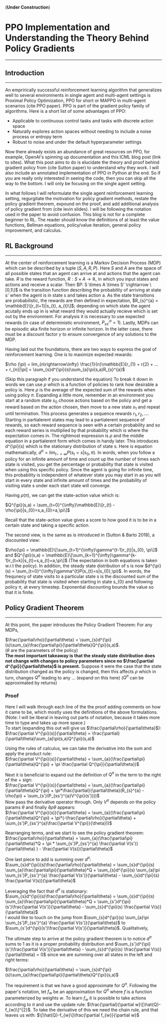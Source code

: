 (**Under Construction**)
# PPO Implementation and Understanding the Theory Behind Policy Gradients
---
## Introduction
---
An emprirically successful reinforcement learning algorithm that generalizes well to several environments in single agent and multi-agent settings is Proximal Policy Optimization, PPO for short or MAPPO in multi-agent scenarios (cite PPO paper). PPO is part of the gradient policy family of algorithms. Here is a short list of some advantages of PPO:
- Applicable to continuous control tasks and tasks with discrete action space
- Naturally explores action spaces without needing to include a noise process or entropy term
- Robust to noise and under the default hyperparameter settings

Now there already exists an abundance of great resources on PPO, for example, OpenAI's spinning up documentation and this ICML blog post (link to sites). What this post aims to do is elucidate the theory and proof behind gradient policy from (cite Sutton paper) to understand why they work. I will also include an annotated implementation of PPO in Python at the end. So if you are really only interested in seeing the code, then you can skip all the way to the bottom. I will only be focusing on the single agent setting.

In what follows I will reformulate the single agent reinforcement learning setting, regurgitate the motivation for policy gradient methods, restate the policy gradient theorem, expound on the proof, and add additional analysis of policy gradient from (cite levin slides). I will be following the notation used in the paper to avoid confusion. This blog is not for a complete beginner to RL. The reader should know the definitions of at least the value functions, Bellman equations, policy/value iteration, general policy improvement, and calculus.
## RL Background
---
At the center of reinforcement learning is a Markov Decision Process (MDP) which can be described by a tuple $(S, A, R, P)$. Here $S$ and $A$ are the space of all possible states that an agent can arrive at and actions that the agent can take. $R$ is the reward function, $R: S \times A \rightarrow \mathbb{R}$, in which you input states and actions and receive a scalar. Then $P: S \times A \times S' \rightarrow \[0,1\]$ is the transition function describing the probability of arriving at state s' when the agent is in state s and takes action a. As the state transitions are probabilistic, the rewards are then defined in expectation, $R_{s}^{a} = \mathbb{E}\[r_{t+1}|s_{t}, a_{t}\]$; depending on which state the agent acutally ends up in is what reward they would actually recieve which is set out by the environment. For analysis it is necessary to use expected rewards (in case of deterministic environment, $P_{ss'}^{a}=1$). Lastly, MDPs can be episodic aka finite horizon or infinite horizon. In the latter case, there must be a discount factor $\gamma$ to ensure convergence of any solutions to the MDP. 

Having laid out the foundations, there are two ways to express the goal of reinforcement learning. One is to maximize expected rewards:

$\rho (\pi) = lim_{n\rightarrow\infty} \frac{1}{n}\mathbb{E}\[r_{1} + r\{2} + ... + r_{n}|\pi] = \sum_{s}d^{\pi}(s)\sum_{a}\pi(s,a)R_{s}^{a}$

(Skip this paragraph if you understand the equation) To break it down in words we can use $\rho$ which is a function of policies to rank how desirable a policy is. Here $\rho$ is the average of the expected sum of the rewards when using policy $\pi$. Expanding a little more, remember in an environment you start at a random state $s_{0}$ choose actions based on the policy and get a reward based on the action chosen, then move to a new state $s_{1}$ and repeat until termination. This process generates a sequence rewards $r_{1}, r_{2}, ...$. Starting in partialerent states may lead to a partialerent sequence of rewards, so each reward sequence is seen with a certain probability and so each reward series is mutliplied by that probability which is where the expectation comes in. The rightmost expression is $\rho$ and the middle equation in a partialerent form which comes in handy later. This introduces d^{\pi}(s) which is the stationary distribution of state s. Here is equation mathematically, $d^{\pi} = lim_{t->\infty} P(s_{t}=s|s_{0},\pi)$. In words, when you follow a policy for an infinite amount of time and count up the number of times each state is visited, you get the percentage or probability that state is visited when using this specific policy. Since the agent is going for infinite time, this probability is independent of whatever state you may start in as you will start in every state and infinite amount of times and the probability of visiting state s under each start state will converge. 

Having $\rho(\pi)$, we can get the state-action value which is:

$Q^{\pi}(s,a) = \sum_{t=0}^{\infty}\mathbb{E}\[r_{t} - \rho{\pi}|s_{0}=s,a_{0}=a,\pi\]$

Recall that the state-action value gives a score to how good it is to be in a certain state and taking a specific action.

The second view, is the same as is introduced in (Sutton & Barto 2018), a discounted view:

$\rho(\pi) = \mathbb{E}\[\sum_{t=1}^{\infty}\gamma^{t-1}r_{t}|s_{0}, \pi\]$
and 
$Q^{\pi}(s,a) = \mathbb{E}\[\sum_{k=1}^{\infty}\gamma^{k-1}r_{t+k}|s_{t}=s,a_{t}=a,\pi\]$ (The expectation in both equations is taken w.r.t the policy).
In addition, the steady state distribution of s is now $d^{\pi}(s) = \sum_{t=0}^{\infty}\gamma^{t}P(s_{t}=s|s_{0},\pi)$. In words, the frequnecy of state visits to a particular state s is the discounted sum of the probability that state is visited when starting in state s_{0} and following policy $\pi$, at every timestep. Exponential discounting bounds the value so that it is finite. 

## Policy Gradient Theorem
---
At this point, the paper introduces the Policy Gradient Theorem:
For any MDPs, <br />

$\frac{\partial\rho}{\partial\theta} = \sum_{s}d^{\pi}(s)\sum_{a}\frac{\partial\pi}{\partial\theta}Q^{\pi}(s,a)$. <br />
($\theta$ are the parameters of the policy) <br />
**The most important takeaway is that the steady state distribution does not change with changes to policy parameters since no $\frac{\partial d^{\pi}}{\partial\theta}$ is present.** Suppose it were the case that the state distribution changed as the policy is changed, then this affects $\rho$ which in turn, changes $Q^{\pi}$ leading to any ... (expand on this here) ($Q^{\pi}$ can be approximated by returns)
### Proof
Here I will walk through each line of the the proof adding comments on how it came to be, which mostly uses the definitions of the above formulations. (Note: I will be liberal in leaving out parts of notation, because it takes more time to type and takes up more space.) <br />
To start (expanding this out will give us $\frac{\partial\rho}{\partial\theta}$): <br />
$\frac{\partial V^{\pi}(s)}{\partial\theta} = \frac{\partial}{\partial\theta}\sum_{a}\pi(s,a)Q^{\pi}(s,a)$ <br />

Using the rules of calculus, we can take the derivative into the sum and apply the product rule: <br />
$\frac{\partial V^{\pi}(s)}{\partial\theta} = \sum_{a}(\frac{\partial\pi}{\partial\theta}Q^{\pi} + \pi \frac{\partial Q^{\pi}}{\partial\theta})$ <br />

Next it is beneficial to expand out the definition of $Q^{\pi}$ in the term to the right of the $+$ sign: <br />
$\frac{\partial V^{\pi}(s)}{\partial\theta} = \sum_{a}(\frac{\partial\pi}{\partial\theta}Q^{\pi} + \pi*\frac{\partial}{\partial\theta}(R_{s}^{a} - \rho(\pi) + \sum_{s'}(P_{ss'}^{a}V^{\pi}(s'))))$
<br />
Now pass the derivative operator through. Only $V^{\pi}$ depends on the policy params $\theta$ and finally $\partial{\rho}{\theta}$ appears: <br />
$\frac{\partial V^{\pi}(s)}{\partial\theta} = \sum_{a}(\frac{\partial\pi}{\partial\theta}Q^{\pi} + \pi*(-\frac{\partial\rho}{\partial\theta} + \sum_{s'}P_{ss'}^{a}\frac{\partial V^{\pi}}{\theta}))$ <br />

Rearranging terms, and we start to see the policy gradient theorem: <br />
$\frac{\partial\rho}{\partial\theta} = \sum_{a}(\frac{\partial\pi}{\partial\theta}*Q + \pi * \sum_{s'}P_{ss'}^{a} \frac{\partial V(s')}{\partial\theta} ) - \frac{\partial V(s)}{\partial\theta}$ <br />

One last piece to add is summing over $d^{\pi}$:  <br />
$\sum_{s}d^{\pi}(s)\frac{\partial\rho}{\partial\theta} = \sum_{s}d^{\pi}(s) \sum_{a}\frac{\partial\pi}{\partial\theta}*Q + \sum_{s}d^{\pi}(s) \sum_{a}\pi \sum_{s'}P_{ss'}^{a} \frac{\partial V(s')}{\partial\theta} - \sum_{s}d^{\pi}(s) \frac{\partial V(s)}{\partial\theta}$ <br />

Leveraging the fact that $d^{\pi}$ is stationary: <br />
$\sum_{s}d^{\pi}(s)\frac{\partial\rho}{\partial\theta} = \sum_{s}d^{\pi}(s) \sum_{a}\frac{\partial\pi}{\partial\theta}*Q + \sum_{s'}d^{\pi}(s')\frac{\partial V(s')}{\partial\theta} - \sum_{s}d^{\pi}(s) \frac{\partial V(s)}{\partial\theta}$ <br />
I would like to touch on the jump from $\sum_{s}d^{\pi}(s) \sum_{a}\pi \sum_{s'}P_{ss'}^{a} \frac{\partial V(s')}{\partial\theta}$ to $\sum_{s'}d^{\pi}(s')\frac{\partial V(s')}{\partial\theta}$. Qualitatively, 

The ultimate step to arrive at the policy gradient theorem is to notice $d^{\pi}$ sums to 1 as it is a proper probability distribution and $\sum_{s'}d^{\pi}(s')\frac{\partial V(s')}{\partial\theta} - \sum_{s}d^{\pi}(s) \frac{\partial V(s)}{\partial\theta} = 0$ since we are summing over all states in the left and right terms: <br />

$\frac{\partial\rho}{\partial\theta} = \sum_{s}d^{\pi}(s)\sum_{a}\frac{\partial\pi}{\partial\theta}Q^{\pi}(s,a)$ <br />

The requirement is that we have a good approximate for $Q^{\pi}$. Following the paper's notation, let $f_{w}$ be an approximation for $Q^{\pi}$ where $f$ is a function parameterized by weights $w$. To learn $f_{w}$ it is possible to take actions according to $\pi$ and use the update rule: $\frac{\partial}{\partial w}\[\hat{Q}-f_{w}\]^{2}$. To take the derivative of this we need the chain rule, and that leaves us with: $\[\hat{Q}-f_{w}\]\frac{\partial f_{w}}{\partial w}$ 

